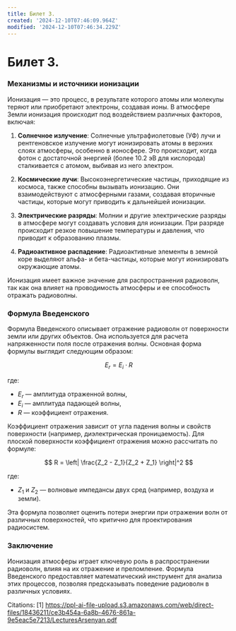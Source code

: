```yaml
---
title: Билет 3.
created: '2024-12-10T07:46:09.964Z'
modified: '2024-12-10T07:46:34.229Z'
---
```


# Билет 3.

### Механизмы и источники ионизации

Ионизация — это процесс, в результате которого атомы или молекулы теряют или приобретают электроны, создавая ионы. В атмосфере Земли ионизация происходит под воздействием различных факторов, включая:

1. **Солнечное излучение**: Солнечные ультрафиолетовые (УФ) лучи и рентгеновское излучение могут ионизировать атомы в верхних слоях атмосферы, особенно в ионосфере. Это происходит, когда фотон с достаточной энергией (более 10.2 эВ для кислорода) сталкивается с атомом, выбивая из него электрон.

2. **Космические лучи**: Высокоэнергетические частицы, приходящие из космоса, также способны вызывать ионизацию. Они взаимодействуют с атмосферными газами, создавая вторичные частицы, которые могут приводить к дальнейшей ионизации.

3. **Электрические разряды**: Молнии и другие электрические разряды в атмосфере могут создавать условия для ионизации. При разряде происходит резкое повышение температуры и давления, что приводит к образованию плазмы.

4. **Радиоактивное распадение**: Радиоактивные элементы в земной коре выделяют альфа- и бета-частицы, которые могут ионизировать окружающие атомы.

Ионизация имеет важное значение для распространения радиоволн, так как она влияет на проводимость атмосферы и ее способность отражать радиоволны.

### Формула Введенского

Формула Введенского описывает отражение радиоволн от поверхности земли или других объектов. Она используется для расчета напряженности поля после отражения волны. Основная форма формулы выглядит следующим образом:

$$
E_r = E_i \cdot R
$$

где:
- $E_r$ — амплитуда отраженной волны,
- $E_i$ — амплитуда падающей волны,
- $R$ — коэффициент отражения.

Коэффициент отражения зависит от угла падения волны и свойств поверхности (например, диэлектрическая проницаемость). Для плоской поверхности коэффициент отражения можно рассчитать по формуле:

$$
R = \left| \frac{Z_2 - Z_1}{Z_2 + Z_1} \right|^2
$$

где:
- $Z_1$ и $Z_2$ — волновые импедансы двух сред (например, воздуха и земли).

Эта формула позволяет оценить потери энергии при отражении волн от различных поверхностей, что критично для проектирования радиосистем.

### Заключение

Ионизация атмосферы играет ключевую роль в распространении радиоволн, влияя на их отражение и преломление. Формула Введенского предоставляет математический инструмент для анализа этих процессов, позволяя предсказывать поведение радиоволн в различных условиях.

Citations:
[1] https://ppl-ai-file-upload.s3.amazonaws.com/web/direct-files/18436211/ce3b454a-6a8b-4676-861a-9e5eac5e7213/LecturesArsenyan.pdf
